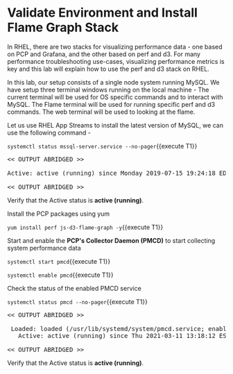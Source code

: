 # Validate Environment and Install Flame Graph Stack

In RHEL, there are two stacks for visualizing performance data - one based on PCP and Grafana, and the other based on perf and d3. For many performance troubleshooting use-cases, visualizing performance metrics is key and this lab will explain how to use the perf and d3 stack on RHEL.

In this lab, our setup consists of a single node system running MySQL. We have setup three terminal windows running on the local machine - The current terminal will be used for OS specific commands and to interact with MySQL. The Flame terminal will be used for running specific perf and d3 commands. The web terminal will be used to looking at the flame.

Let us use RHEL App Streams to install the latest version of MySQL, we can use the following command -

`systemctl status mssql-server.service --no-pager`{{execute T1}}

<pre class="file">
<< OUTPUT ABRIDGED >>

Active: active (running) since Monday 2019-07-15 19:24:18 EDT; 3h 59min left

<< OUTPUT ABRIDGED >>
</pre>

Verify that the Active status is __active (running)__.

Install the PCP packages using yum 

`yum install perf js-d3-flame-graph -y`{{execute T1}}

Start and enable the __PCP's Collector Daemon (PMCD)__ to start collecting system performance data 

`systemctl start pmcd`{{execute T1}}

`systemctl enable pmcd`{{execute T1}}

Check the status of the enabled PMCD service 

`systemctl status pmcd --no-pager`{{execute T1}}

<pre class="file">
<< OUTPUT ABRIDGED >>

 Loaded: loaded (/usr/lib/systemd/system/pmcd.service; enabled; vendor preset: disabled)
   Active: active (running) since Thu 2021-03-11 13:18:12 EST; 6min ago

<< OUTPUT ABRIDGED >>
</pre>

Verify that the Active status is __active (running)__.
